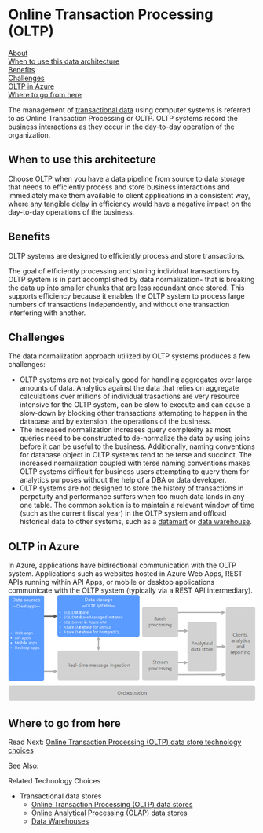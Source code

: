 # Online Transaction Processing (OLTP)

[About]()  
[When to use this data architecture](#whentouse)  
[Benefits](#benefits)  
[Challenges](#challenges)  
[OLTP in Azure](#inazure)   
[Where to go from here](#wheretogo)  

<a name="about"></a>
The management of [transactional data](../common-architectures/transactional-data.md) using computer systems is referred to as Online Transaction Processing or OLTP. OLTP systems record the business interactions as they occur in the day-to-day operation of the organization.

## <a name="whentouse"></a>When to use this architecture
Choose OLTP when you have a data pipeline from source to data storage that needs to efficiently process and store business interactions and immediately make them available to client applications in a consistent way, where any tangible delay in efficiency would have a negative impact on the day-to-day operations of the business.  

## <a name="benefits"></a>Benefits
OLTP systems are designed to efficiently process and store transactions. 

The goal of efficiently processing and storing individual transactions by OLTP system is in part accomplished by data normalization- that is breaking the data up into smaller chunks that are less redundant once stored. This supports efficiency because it enables the OLTP system to process large numbers of transactions independently, and without one transaction interfering with another. 

## <a name="challenges"></a>Challenges
The data normalization approach utilized by OLTP systems produces a few challenges:
- OLTP systems are not typically good for handling aggregates over large amounts of data. Analytics against the data that relies on aggregate calculations over millions of individual trasactions are very resource intensive for the OLTP system, can be slow to execute and can cause a slow-down by blocking other transactions attempting to happen in the database and by extension, the operations of the business. 
- The increased normalization increases query complexity as most queries need to be constructed to de-normalize the data by using joins before it can be useful to the business. Additionally, naming conventions for database object in OLTP systems tend to be terse and succinct. The increased normalization coupled with terse naming conventions makes OLTP systems difficult for business users attempting to query them for analytics purposes without the help of a DBA or data developer. 
- OLTP systems are not designed to store the history of transactions in perpetuity and performance suffers when too much data lands in any one table. The common solution is to maintain a relevant window of time (such as the current fiscal year) in the OLTP system and offload historical data to other systems, such as a [datamart](./data-mart.md) or [data warehouse](./data-warehouse.md).

## <a name="inazure"></a>OLTP in Azure
In Azure, applications have bidirectional communication with the OLTP system. Applications such as websites hosted in Azure Web Apps, REST APIs running within API Apps, or mobile or desktop applications communicate with the OLTP system (typically via a REST API intermediary).  
![OLTP in Azure](./images/oltp-data-pipeline.png)

## <a name="wheretogo"></a>Where to go from here
Read Next:
[Online Transaction Processing (OLTP) data store technology choices](../technology-choices/oltp-data-stores.md)

See Also:

Related Technology Choices
- Transactional data stores
    - [Online Transaction Processing (OLTP) data stores](../technology-choices/oltp-data-stores.md)
    - [Online Analytical Processing (OLAP) data stores](../technology-choices/olap-data-stores.md)
    - [Data Warehouses](../technology-choices/data-warehouses.md)